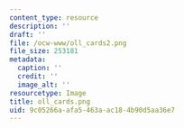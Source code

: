 ```yaml
---
content_type: resource
description: ''
draft: ''
file: /ocw-www/oll_cards2.png
file_size: 253181
metadata:
  caption: ''
  credit: ''
  image_alt: ''
resourcetype: Image
title: oll_cards.png
uid: 9c05266a-afa5-463a-ac18-4b90d5aa36e7
---
```

